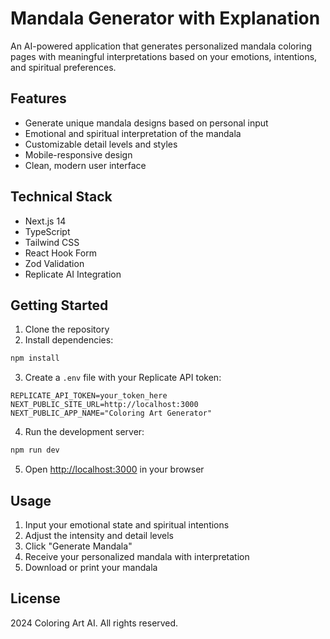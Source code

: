 # Mandala Generator with Explanation

An AI-powered application that generates personalized mandala coloring pages with meaningful interpretations based on your emotions, intentions, and spiritual preferences.

## Features

- Generate unique mandala designs based on personal input
- Emotional and spiritual interpretation of the mandala
- Customizable detail levels and styles
- Mobile-responsive design
- Clean, modern user interface

## Technical Stack

- Next.js 14
- TypeScript
- Tailwind CSS
- React Hook Form
- Zod Validation
- Replicate AI Integration

## Getting Started

1. Clone the repository
2. Install dependencies:
```bash
npm install
```

3. Create a `.env` file with your Replicate API token:
```
REPLICATE_API_TOKEN=your_token_here
NEXT_PUBLIC_SITE_URL=http://localhost:3000
NEXT_PUBLIC_APP_NAME="Coloring Art Generator"
```

4. Run the development server:
```bash
npm run dev
```

5. Open [http://localhost:3000](http://localhost:3000) in your browser

## Usage

1. Input your emotional state and spiritual intentions
2. Adjust the intensity and detail levels
3. Click "Generate Mandala"
4. Receive your personalized mandala with interpretation
5. Download or print your mandala

## License

 2024 Coloring Art AI. All rights reserved.
